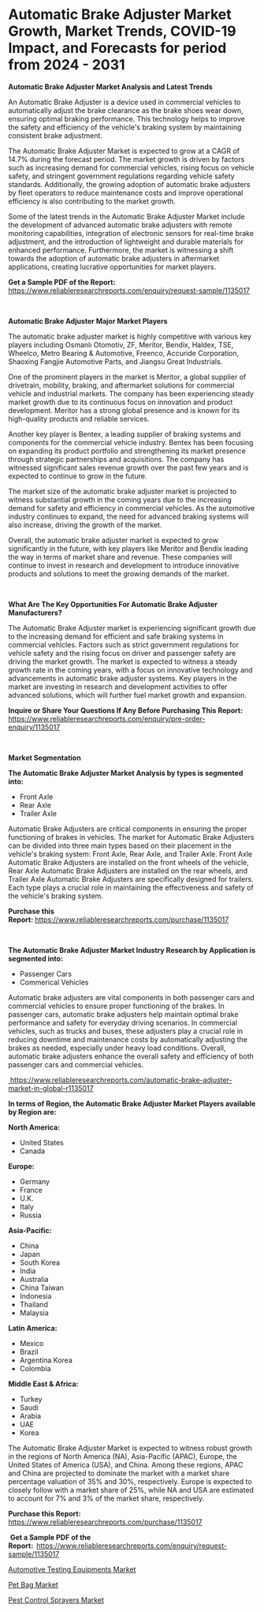 <p><h1>Automatic Brake Adjuster Market Growth, Market Trends, COVID-19 Impact, and Forecasts for period from 2024 - 2031</h1></p><p><strong>Automatic Brake Adjuster Market Analysis and Latest Trends</strong></p>
<p><p>An Automatic Brake Adjuster is a device used in commercial vehicles to automatically adjust the brake clearance as the brake shoes wear down, ensuring optimal braking performance. This technology helps to improve the safety and efficiency of the vehicle's braking system by maintaining consistent brake adjustment.</p><p>The Automatic Brake Adjuster Market is expected to grow at a CAGR of 14.7% during the forecast period. The market growth is driven by factors such as increasing demand for commercial vehicles, rising focus on vehicle safety, and stringent government regulations regarding vehicle safety standards. Additionally, the growing adoption of automatic brake adjusters by fleet operators to reduce maintenance costs and improve operational efficiency is also contributing to the market growth.</p><p>Some of the latest trends in the Automatic Brake Adjuster Market include the development of advanced automatic brake adjusters with remote monitoring capabilities, integration of electronic sensors for real-time brake adjustment, and the introduction of lightweight and durable materials for enhanced performance. Furthermore, the market is witnessing a shift towards the adoption of automatic brake adjusters in aftermarket applications, creating lucrative opportunities for market players.</p></p>
<p><strong>Get a Sample PDF of the Report:&nbsp;</strong> <a href="https://www.reliableresearchreports.com/enquiry/request-sample/1135017">https://www.reliableresearchreports.com/enquiry/request-sample/1135017</a></p>
<p>&nbsp;</p>
<p><strong>Automatic Brake Adjuster Major Market Players</strong></p>
<p><p>The automatic brake adjuster market is highly competitive with various key players including Osmanlı Otomotiv, ZF, Meritor, Bendix, Haldex, TSE, Wheelco, Metro Bearing & Automotive, Freenco, Accuride Corporation, Shaoxing Fangjie Automotive Parts, and Jiangsu Great Industrials.</p><p>One of the prominent players in the market is Meritor, a global supplier of drivetrain, mobility, braking, and aftermarket solutions for commercial vehicle and industrial markets. The company has been experiencing steady market growth due to its continuous focus on innovation and product development. Meritor has a strong global presence and is known for its high-quality products and reliable services.</p><p>Another key player is Bentex, a leading supplier of braking systems and components for the commercial vehicle industry. Bentex has been focusing on expanding its product portfolio and strengthening its market presence through strategic partnerships and acquisitions. The company has witnessed significant sales revenue growth over the past few years and is expected to continue to grow in the future.</p><p>The market size of the automatic brake adjuster market is projected to witness substantial growth in the coming years due to the increasing demand for safety and efficiency in commercial vehicles. As the automotive industry continues to expand, the need for advanced braking systems will also increase, driving the growth of the market.</p><p>Overall, the automatic brake adjuster market is expected to grow significantly in the future, with key players like Meritor and Bendix leading the way in terms of market share and revenue. These companies will continue to invest in research and development to introduce innovative products and solutions to meet the growing demands of the market.</p></p>
<p>&nbsp;</p>
<p><strong>What Are The Key Opportunities For Automatic Brake Adjuster Manufacturers?</strong></p>
<p><p>The Automatic Brake Adjuster market is experiencing significant growth due to the increasing demand for efficient and safe braking systems in commercial vehicles. Factors such as strict government regulations for vehicle safety and the rising focus on driver and passenger safety are driving the market growth. The market is expected to witness a steady growth rate in the coming years, with a focus on innovative technology and advancements in automatic brake adjuster systems. Key players in the market are investing in research and development activities to offer advanced solutions, which will further fuel market growth and expansion.</p></p>
<p><strong>Inquire or Share Your Questions If Any Before Purchasing This Report:</strong> <a href="https://www.reliableresearchreports.com/enquiry/pre-order-enquiry/1135017">https://www.reliableresearchreports.com/enquiry/pre-order-enquiry/1135017</a></p>
<p>&nbsp;</p>
<p><strong>Market Segmentation</strong></p>
<p><strong>The Automatic Brake Adjuster Market Analysis by types is segmented into:</strong></p>
<p><ul><li>Front Axle</li><li>Rear Axle</li><li>Trailer Axle</li></ul></p>
<p><p>Automatic Brake Adjusters are critical components in ensuring the proper functioning of brakes in vehicles. The market for Automatic Brake Adjusters can be divided into three main types based on their placement in the vehicle's braking system: Front Axle, Rear Axle, and Trailer Axle. Front Axle Automatic Brake Adjusters are installed on the front wheels of the vehicle, Rear Axle Automatic Brake Adjusters are installed on the rear wheels, and Trailer Axle Automatic Brake Adjusters are specifically designed for trailers. Each type plays a crucial role in maintaining the effectiveness and safety of the vehicle's braking system.</p></p>
<p><strong>Purchase this Report:&nbsp;</strong><a href="https://www.reliableresearchreports.com/purchase/1135017">https://www.reliableresearchreports.com/purchase/1135017</a></p>
<p>&nbsp;</p>
<p><strong>The Automatic Brake Adjuster Market Industry Research by Application is segmented into:</strong></p>
<p><ul><li>Passenger Cars</li><li>Commerical Vehicles</li></ul></p>
<p><p>Automatic brake adjusters are vital components in both passenger cars and commercial vehicles to ensure proper functioning of the brakes. In passenger cars, automatic brake adjusters help maintain optimal brake performance and safety for everyday driving scenarios. In commercial vehicles, such as trucks and buses, these adjusters play a crucial role in reducing downtime and maintenance costs by automatically adjusting the brakes as needed, especially under heavy load conditions. Overall, automatic brake adjusters enhance the overall safety and efficiency of both passenger cars and commercial vehicles.</p></p>
<p><a href="https://www.reliableresearchreports.com/automatic-brake-adjuster-market-in-global-r1135017">&nbsp;https://www.reliableresearchreports.com/automatic-brake-adjuster-market-in-global-r1135017</a></p>
<p><strong>In terms of Region, the Automatic Brake Adjuster Market Players available by Region are:</strong></p>
<p>
    <p> <strong> North America: </strong>
        <ul>
            <li>United States</li>
            <li>Canada</li>
        </ul>
        </p> 
    <p> <strong> Europe: </strong>
        <ul>
            <li>Germany</li>
            <li>France</li>
            <li>U.K.</li>
            <li>Italy</li>
            <li>Russia</li>
        </ul>
        </p> 
    <p> <strong> Asia-Pacific: </strong>
        <ul>
            <li>China</li>
            <li>Japan</li>
            <li>South Korea</li>
            <li>India</li>
            <li>Australia</li>
            <li>China Taiwan</li>
            <li>Indonesia</li>
            <li>Thailand</li>
            <li>Malaysia</li>
        </ul>
        </p> 
    <p> <strong> Latin America: </strong>
        <ul>
            <li>Mexico</li>
            <li>Brazil</li>
            <li>Argentina Korea</li>
            <li>Colombia</li>
        </ul>
        </p> 
    <p> <strong> Middle East & Africa: </strong>
        <ul>
            <li>Turkey</li>
            <li>Saudi</li>
            <li>Arabia</li>
            <li>UAE</li>
            <li>Korea</li>
        </ul>
    </p>
    </p>
<p><p>The Automatic Brake Adjuster Market is expected to witness robust growth in the regions of North America (NA), Asia-Pacific (APAC), Europe, the United States of America (USA), and China. Among these regions, APAC and China are projected to dominate the market with a market share percentage valuation of 35% and 30%, respectively. Europe is expected to closely follow with a market share of 25%, while NA and USA are estimated to account for 7% and 3% of the market share, respectively.</p></p>
<p><strong>Purchase this Report: </strong><a href="https://www.reliableresearchreports.com/purchase/1135017">https://www.reliableresearchreports.com/purchase/1135017</a></p>
<p>&nbsp;<strong>Get a Sample PDF of the Report:&nbsp;&nbsp;</strong><a href="https://www.reliableresearchreports.com/enquiry/request-sample/1135017">https://www.reliableresearchreports.com/enquiry/request-sample/1135017</a></p>
<p><strong></strong></p>
<p><p><a href="https://github.com/shahriarnajimjoy333/Market-Research-Report-List-1/blob/main/automotive-testing-equipments-market.md">Automotive Testing Equipments Market</a></p><p><a href="https://view.publitas.com/reportprime-1/global-pet-bag-market-by-product-type-by-application-by-region-and-companies-industry-segment-outlook-market-assessment-competition-scenario-trends-and-forecast-2024-2031/">Pet Bag Market</a></p><p><a href="https://view.publitas.com/reportprime-1/pest-control-sprayers-market-share-market-analysis-growth-trends-forecasts-for-period-from-2024-2031/">Pest Control Sprayers Market</a></p></p>